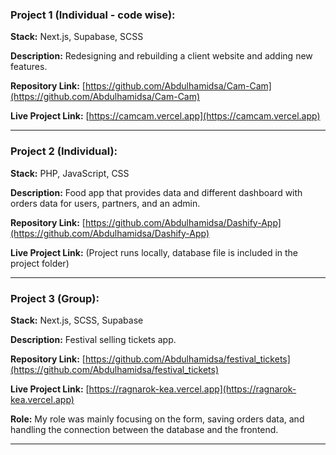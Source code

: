 ### Project 1 (Individual - code wise):

**Stack:** Next.js, Supabase, SCSS

**Description:** Redesigning and rebuilding a client website and adding new features.

**Repository Link:** [https://github.com/Abdulhamidsa/Cam-Cam](https://github.com/Abdulhamidsa/Cam-Cam)

**Live Project Link:** [https://camcam.vercel.app](https://camcam.vercel.app)

---

### Project 2 (Individual):

**Stack:** PHP, JavaScript, CSS

**Description:** Food app that provides data and different dashboard with orders data for users, partners, and an admin.

**Repository Link:** [https://github.com/Abdulhamidsa/Dashify-App](https://github.com/Abdulhamidsa/Dashify-App)

**Live Project Link:** (Project runs locally, database file is included in the project folder)

---

### Project 3 (Group):

**Stack:** Next.js, SCSS, Supabase

**Description:** Festival selling tickets app.

**Repository Link:** [https://github.com/Abdulhamidsa/festival_tickets](https://github.com/Abdulhamidsa/festival_tickets)

**Live Project Link:** [https://ragnarok-kea.vercel.app](https://ragnarok-kea.vercel.app)

**Role:** My role was mainly focusing on the form, saving orders data, and handling the connection between the database and the frontend.

--- 
